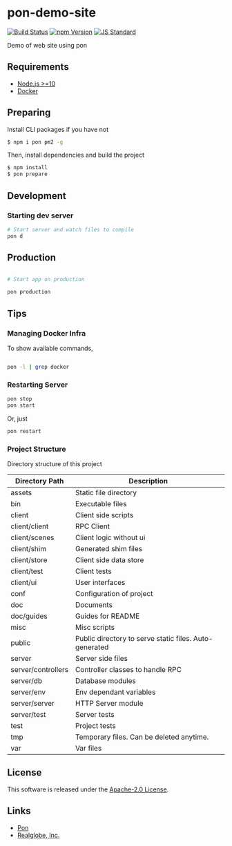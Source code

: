 pon-demo-site
==========

<!---
This file is generated by the-tmpl. Do not update manually.
--->

<!-- Badge Start -->
<a name="badges"></a>

[![Build Status][bd_travis_shield_url]][bd_travis_url]
[![npm Version][bd_npm_shield_url]][bd_npm_url]
[![JS Standard][bd_standard_shield_url]][bd_standard_url]

[bd_repo_url]: https://github.com/realglobe-Inc/pon-demo-site
[bd_travis_url]: http://travis-ci.org/realglobe-Inc/pon-demo-site
[bd_travis_shield_url]: http://img.shields.io/travis/realglobe-Inc/pon-demo-site.svg?style=flat
[bd_travis_com_url]: http://travis-ci.com/realglobe-Inc/pon-demo-site
[bd_travis_com_shield_url]: https://api.travis-ci.com/realglobe-Inc/pon-demo-site.svg?token=
[bd_license_url]: https://github.com/realglobe-Inc/pon-demo-site/blob/master/LICENSE
[bd_npm_url]: http://www.npmjs.org/package/pon-demo-site
[bd_npm_shield_url]: http://img.shields.io/npm/v/pon-demo-site.svg?style=flat
[bd_standard_url]: http://standardjs.com/
[bd_standard_shield_url]: https://img.shields.io/badge/code%20style-standard-brightgreen.svg

<!-- Badge End -->


<!-- Description Start -->
<a name="description"></a>

Demo of web site using pon

<!-- Description End -->


<!-- Overview Start -->
<a name="overview"></a>



<!-- Overview End -->


<!-- Sections Start -->
<a name="sections"></a>

<!-- Section from "doc/readme/00.Requiements.md.hbs" Start -->

<a name="section-doc-readme-00-requiements-md"></a>

Requirements
----------

+ [Node.js &gt;&#x3D;10](https://nodejs.org/en/)
+ [Docker](https://www.docker.com/)


<!-- Section from "doc/readme/00.Requiements.md.hbs" End -->

<!-- Section from "doc/readme/01.Preparing.md.hbs" Start -->

<a name="section-doc-readme-01-preparing-md"></a>

Preparing
----------

Install CLI packages if you have not

```bash
$ npm i pon pm2 -g
```

Then, install dependencies and build the project

```bash
$ npm install
$ pon prepare
```

<!-- Section from "doc/readme/01.Preparing.md.hbs" End -->

<!-- Section from "doc/readme/02.Development.md.hbs" Start -->

<a name="section-doc-readme-02-development-md"></a>

Development
----------

### Starting dev server

```bash
# Start server and watch files to compile
pon d
```

<!-- Section from "doc/readme/02.Development.md.hbs" End -->

<!-- Section from "doc/readme/03.Production.md.hbs" Start -->

<a name="section-doc-readme-03-production-md"></a>

Production
----------

```bash

# Start app on production

pon production
```

<!-- Section from "doc/readme/03.Production.md.hbs" End -->

<!-- Section from "doc/readme/10.Tips.md.hbs" Start -->

<a name="section-doc-readme-10-tips-md"></a>

Tips
-----------

### Managing Docker Infra

To show available commands,

```bash

pon -l | grep docker

```

### Restarting Server

```bash
pon stop
pon start
```

Or, just

```bash
pon restart
```


### Project Structure

Directory structure of this project

| Directory Path | Description |
| ---- | ----- |
| assets | Static file directory |
| bin | Executable files |
| client | Client side scripts |
| client/client | RPC Client |
| client/scenes | Client logic without ui |
| client/shim | Generated shim files |
| client/store | Client side data store |
| client/test | Client tests |
| client/ui | User interfaces |
| conf | Configuration of project |
| doc | Documents |
| doc/guides | Guides for README |
| misc | Misc scripts |
| public | Public directory to serve static files. Auto-generated |
| server | Server side files |
| server/controllers | Controller classes to handle RPC |
| server/db | Database modules |
| server/env | Env dependant variables |
| server/server | HTTP Server module |
| server/test | Server tests |
| test | Project tests |
| tmp | Temporary files. Can be deleted anytime. |
| var | Var files |



<!-- Section from "doc/readme/10.Tips.md.hbs" End -->


<!-- Sections Start -->


<!-- LICENSE Start -->
<a name="license"></a>

License
-------
This software is released under the [Apache-2.0 License](https://github.com/realglobe-Inc/pon-demo-site/blob/master/LICENSE).

<!-- LICENSE End -->


<!-- Links Start -->
<a name="links"></a>

Links
------

+ [Pon][pon_url]
+ [Realglobe, Inc.][realglobe,_inc__url]

[pon_url]: https://github.com/realglobe-Inc/pon
[realglobe,_inc__url]: http://realglobe.jp

<!-- Links End -->

